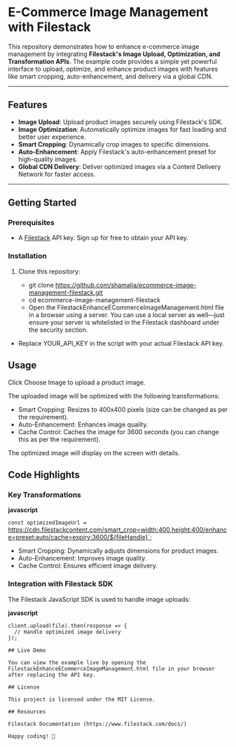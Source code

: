 # E-Commerce Image Management with Filestack

This repository demonstrates how to enhance e-commerce image management by integrating **Filestack's Image Upload, Optimization, and Transformation APIs**. The example code provides a simple yet powerful interface to upload, optimize, and enhance product images with features like smart cropping, auto-enhancement, and delivery via a global CDN.

---

## Features

- **Image Upload**: Upload product images securely using Filestack's SDK.
- **Image Optimization**: Automatically optimize images for fast loading and better user experience.
- **Smart Cropping**: Dynamically crop images to specific dimensions.
- **Auto-Enhancement**: Apply Filestack's auto-enhancement preset for high-quality images.
- **Global CDN Delivery**: Deliver optimized images via a Content Delivery Network for faster access.

---

## Getting Started

### Prerequisites

- A [Filestack](https://www.filestack.com/) API key. Sign up for free to obtain your API key.

### Installation

1. Clone this repository:
  
   - git clone https://github.com/shamalja/ecommerce-image-management-filestack.git
   - cd ecommerce-image-management-filestack
   - Open the FilestackEnhanceECommerceImageManagement.html file in a browser using a server. You can use a local server as well—just ensure your server is whitelisted in the Filestack dashboard under the security section.


- Replace YOUR_API_KEY in the script with your actual Filestack API key.

## Usage

Click Choose Image to upload a product image.

The uploaded image will be optimized with the following transformations:
- Smart Cropping: Resizes to 400x400 pixels (size can be changed as per the requirement).
- Auto-Enhancement: Enhances image quality.
- Cache Control: Caches the image for 3600 seconds (you can change this as per the requirement).

The optimized image will display on the screen with details.

## Code Highlights

### Key Transformations

**javascript** 

`const optimizedImageUrl = `https://cdn.filestackcontent.com/smart_crop=width:400,height:400/enhance=preset:auto/cache=expiry:3600/${fileHandle}`;

- Smart Cropping: Dynamically adjusts dimensions for product images.
- Auto-Enhancement: Improves image quality.
- Cache Control: Ensures efficient image delivery.

### Integration with Filestack SDK
The Filestack JavaScript SDK is used to handle image uploads:

**javascript**

```const client = filestack.init('YOUR_API_KEY');
client.upload(file).then(response => {
  // Handle optimized image delivery
});

## Live Demo

You can view the example live by opening the FilestackEnhanceECommerceImageManagement.html file in your browser after replacing the API key.

## License

This project is licensed under the MIT License.

## Resources

Filestack Documentation (https://www.filestack.com/docs/)

Happy coding! 🚀

